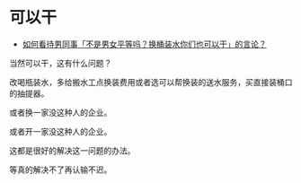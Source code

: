 # 可以干

- [如何看待男同事「不是男女平等吗？换桶装水你们也可以干」的言论？](https://www.zhihu.com/question/360549913/answer/1756015560)


当然可以干，这有什么问题？

改喝瓶装水，多给搬水工点换装费用或者选可以帮换装的送水服务，买直接装桶口的抽提器。

或者换一家没这种人的企业。

或者开一家没这种人的企业。

这都是很好的解决这一问题的办法。

等真的解决不了再认输不迟。